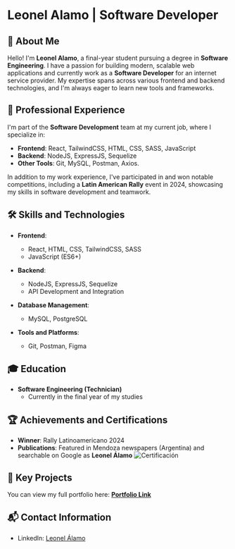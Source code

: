 # Leonel Alamo | Software Developer

## 📜 About Me

Hello! I'm **Leonel Alamo**, a final-year student pursuing a degree in **Software Engineering**. I have a passion for building modern, scalable web applications and currently work as a **Software Developer** for an internet service provider. My expertise spans across various frontend and backend technologies, and I'm always eager to learn new tools and frameworks.

## 💼 Professional Experience

I'm part of the **Software Development** team at my current job, where I specialize in:

- **Frontend**: React, TailwindCSS, HTML, CSS, SASS, JavaScript
- **Backend**: NodeJS, ExpressJS, Sequelize
- **Other Tools**: Git, MySQL, Postman, Axios.

In addition to my work experience, I've participated in and won notable competitions, including a **Latin American Rally** event in 2024, showcasing my skills in software development and teamwork.

## 🛠 Skills and Technologies

- **Frontend**: 
  - React, HTML, CSS, TailwindCSS, SASS
  - JavaScript (ES6+)
  
- **Backend**: 
  - NodeJS, ExpressJS, Sequelize
  - API Development and Integration

- **Database Management**:
  - MySQL, PostgreSQL
  
- **Tools and Platforms**:
  - Git, Postman, Figma

## 🎓 Education

- **Software Engineering (Technician)**
  - Currently in the final year of my studies
  
## 🏆 Achievements and Certifications

- **Winner**: Rally Latinoamericano 2024
- **Publications**: Featured in Mendoza newspapers (Argentina) and searchable on Google as **Leonel Álamo**
![Certificación]([https://github.com/usuario/repositorio/blob/main/certificacion.png](https://github.com/Leonel-18/Leonel-18/blob/9da2486cc28364b449e9f17c4fcda4858a6fa88b/Certificado%20Rally%20BlackSun.jpg))

## 🔗 Key Projects

You can view my full portfolio here: [**Portfolio Link**]()

## 📬 Contact Information

- LinkedIn: [Leonel Álamo](https://www.linkedin.com/in/leonel-alamo-a80bb62b0)
